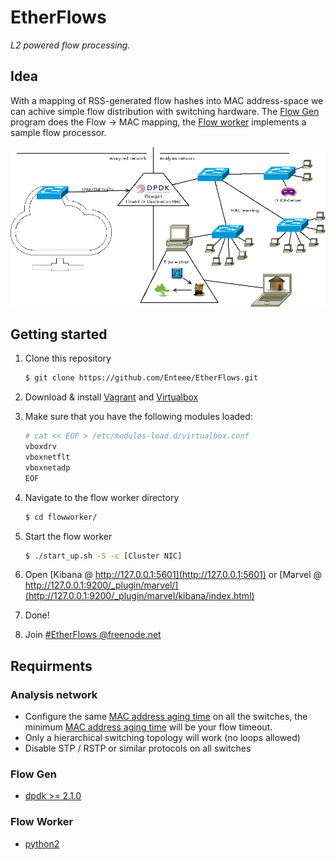 # EtherFlows
_L2 powered flow processing._

## Idea
With a mapping of RSS-generated flow hashes into MAC address-space we can achive simple flow distribution with switching hardware. The [Flow Gen][flowgen] program does the Flow -> MAC mapping, the [Flow worker][flowworker] implements a sample flow processor.

![Set up](https://raw.githubusercontent.com/Enteee/EtherFlows/develop/doc/setup.png)

## Getting started
1. Clone this repository

    ```sh
    $ git clone https://github.com/Enteee/EtherFlows.git
    ```

2. Download & install [Vagrant][vagrant] and [Virtualbox][virtualbox]
3. Make sure that you have the following modules loaded:

    ```sh
    # cat << EOF > /etc/modules-load.d/virtualbox.conf
    vboxdrv
    vboxnetflt
    vboxnetadp
    EOF
    ```

4. Navigate to the flow worker directory

    ```sh
    $ cd flowworker/
    ```
5. Start the flow worker

    ```sh
    $ ./start_up.sh -S -c [Cluster NIC]
    ```

6. Open [Kibana @ http://127.0.0.1:5601](http://127.0.0.1:5601) or [Marvel @ http://127.0.0.1:9200/_plugin/marvel/](http://127.0.0.1:9200/_plugin/marvel/kibana/index.html)
7. Done!
8. Join [#EtherFlows @freenode.net][irc]

## Requirments
### Analysis network
* Configure the same [MAC address aging time][mac aging] on all the switches, the minimum [MAC address aging time][mac aging] will be your flow timeout.
* Only a hierarchical switching topology will work (no loops allowed)
* Disable STP / RSTP or similar protocols on all switches

### Flow Gen
* [dpdk >= 2.1.0][dpdk]

### Flow Worker
* [python2][python2]

[flowgen]:flowgen/flowgen.c
[flowworker]:flowworker/flowworker.py

[dpdk]:http://dpdk.org/
[python2]:https://www.python.org/download/releases/2.7.3/
[vagrant]:https://www.vagrantup.com/downloads.html
[virtualbox]:https://www.virtualbox.org/
[irc]:http://webchat.freenode.net/?nick=newEtherFlowsUser&channels=EtherFlows
[mac aging]:https://www.juniper.net/documentation/en_US/junos13.2/topics/concept/bridging-mac-aging.html
